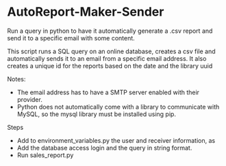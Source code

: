 # AutoReport-Maker-Sender
Run a query in python to have it automatically generate a .csv report and send it to a specific email with some content.

This script runs a SQL query on an online database, creates a csv file and automatically sends it to an email from a specific email address.
It also creates a unique id for the reports based on the date and the library uuid

Notes: 
- The email address has to have a SMTP server enabled with their provider.
- Python does not automatically come with a library to communicate with MySQL, so the mysql library must be installed using pip.


Steps
- Add to environment_variables.py the user and receiver information, as 
- Add the database access login and the query in string format.
- Run sales_report.py
